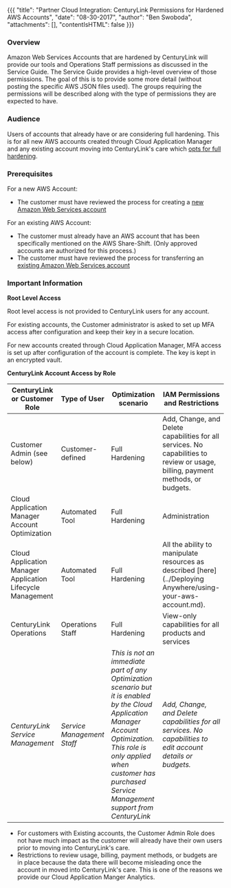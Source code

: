 {{{
  "title": "Partner Cloud Integration: CenturyLink Permissions for Hardened AWS Accounts",
  "date": "08-30-2017",
  "author": "Ben Swoboda",
  "attachments": [],
  "contentIsHTML": false
}}}

### Overview

Amazon Web Services Accounts that are hardened by CenturyLink will provide our tools and Operations Staff  permissions as discussed in the Service Guide. The Service Guide provides a high-level overview of those permissions. The goal of this is to provide some more detail (without posting the specific AWS JSON files used). The groups requiring the permissions will be described along with the type of permissions they are expected to have.

### Audience

Users of accounts that already have or are considering full hardening. This is for all new AWS accounts created through Cloud Application Manager and any existing account moving into CenturyLink's care which [opts for full hardening](./partner-cloud-integration-connect-aws.md).

### Prerequisites

For a new AWS Account:
* The customer must have reviewed the process for creating a [new Amazon Web Services account](./partner-cloud-integration-aws-new.md)

For an existing AWS Account:
* The customer must already have an AWS account that has been specifically mentioned on the AWS Share-Shift. (Only approved accounts are authorized for this process.)
* The customer must have reviewed the process for transferring an [existing Amazon Web Services account](./partner-cloud-integration-aws-existing.md)


### Important Information

**Root Level Access**

Root level access is not provided to CenturyLink users for any account.

For existing accounts, the Customer administrator is asked to set up MFA access after configuration and keep their key in a secure location.

For new accounts created through Cloud Application Manager, MFA access is set up after configuration of the account is complete. The key is kept in an encrypted vault.

**CenturyLink Account Access by Role**

CenturyLink or Customer Role | Type of User | Optimization scenario | IAM Permissions and Restrictions
--- | --- | --- | ---
Customer Admin (see below) | Customer-defined | Full Hardening | Add, Change, and Delete capabilities for all services. No capabilities to review or usage, billing, payment methods, or budgets.
Cloud Application Manager Account Optimization | Automated Tool | Full Hardening | Administration
Cloud Application Manager Application Lifecycle Management | Automated Tool |Full Hardening | All the ability to manipulate resources as described [here](../Deploying Anywhere/using-your-aws-account.md).
CenturyLink Operations | Operations Staff | Full Hardening | View-only capabilities for all products and services
*CenturyLink Service Management* | *Service Management Staff* | *This is not an immediate part of any Optimization scenario but it is enabled by the Cloud Application Manager Account Optimization. This role is only applied when customer has purchased Service Management support from CenturyLink* |  *Add, Change, and Delete capabilities for all services. No capabilities to edit account details or budgets.*

* For customers with Existing accounts, the Customer Admin Role does not have much impact as the customer will already have their own users prior to moving into CenturyLink's care.
* Restrictions to review usage, billing, payment methods, or budgets are in place because the data there will become misleading once the account in moved into CenturyLink's care. This is one of the reasons we provide our Cloud Application Manger Analytics.
